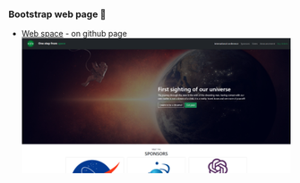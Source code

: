 ### Bootstrap web page 🚀

* [Web space](https://yuberley.github.io/page-bootstrap-5/) - on github page
![(Hola)](https://github.com/Yuberley/page-bootstrap-5/blob/master/img/Screenpage.PNG)
